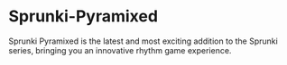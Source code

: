 # Sprunki-Pyramixed
Sprunki Pyramixed is the latest and most exciting addition to the Sprunki series, bringing you an innovative rhythm game experience.

